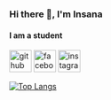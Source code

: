 ### Hi there 👋, I'm Insana
#### I am a student



[<img src='https://cdn.jsdelivr.net/npm/simple-icons@3.0.1/icons/github.svg' alt='github' height='40'>](https://github.com/insana_343)  [<img src='https://cdn.jsdelivr.net/npm/simple-icons@3.0.1/icons/facebook.svg' alt='facebook' height='40'>](https://www.facebook.com/profile.php?id=100012162731238)  [<img src='https://cdn.jsdelivr.net/npm/simple-icons@3.0.1/icons/instagram.svg' alt='instagram' height='40'>](https://www.instagram.com/i.sha_rahman/)  

[![Top Langs](https://github-readme-stats.vercel.app/api/top-langs/?username=insana_343)](https://github.com/anuraghazra/github-readme-stats)

